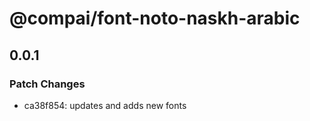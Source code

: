 # @compai/font-noto-naskh-arabic

## 0.0.1
### Patch Changes

- ca38f854: updates and adds new fonts

